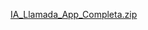 [IA_Llamada_App_Completa.zip](https://github.com/user-attachments/files/20747064/IA_Llamada_App_Completa.zip)
